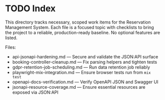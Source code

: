 # TODO Index

This directory tracks necessary, scoped work items for the Reservation Management System. Each file is a focused topic with checklists to bring the project to a reliable, production-ready baseline. No optional features are listed.

Files:
- api-jsonapi-hardening.md — Secure and validate the JSON:API surface
- booking-controller-cleanup.md — Fix parsing helpers and tighten tests
- gdpr-retention-job-scheduling.md — Run data retention job reliably
- playwright-mix-integration.md — Ensure browser tests run from `mix test`
- openapi-docs-verification.md — Verify OpenAPI JSON and Swagger UI
- jsonapi-resource-coverage.md — Ensure essential resources are exposed via JSON:API

